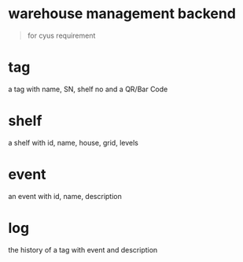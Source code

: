 # warehouse management backend
> for cyus requirement

# tag
a tag with name, SN, shelf no and a QR/Bar Code

# shelf
a shelf with id, name, house, grid, levels

# event 
an event with id, name, description

# log
the history of a tag with event and description